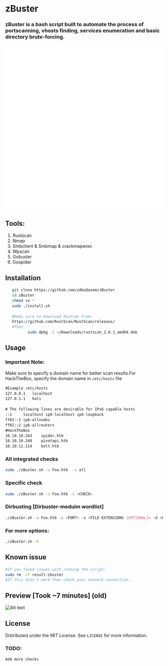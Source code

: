 

# zBuster

### zBuster is a bash script built to automate the process of portscanning, vhosts finding, services enumeration and basic directory brute-forcing.
![Alt text](https://github.com/zAbuQasem/zBuster/blob/main/Screenshots/zbuster.svg)

## Tools:
 <ol>
    <li><div>Rustscan</a></li>
   <li><div>Nmap</a></li>
    <li><div>Smbclient & Smbmap & crackmapexec</a></li>
    <li><div>Wpscan</a></li>
    <li><div>Gobuster</a></li>
 <li><div>Gospider</a></li>
  </ol>

## Installation
```sh
   git clone https://github.com/zAbuQasem/zBuster
   cd zBuster
   chmod +x *
   sudo ./install.sh
   
   #Make sure to Download Rustsan From:
   https://github.com/RustScan/RustScan/releases/
   #Then
          sudo dpkg -i ~/Downloads/rustscan_2.0.1_amd64.deb
   ```
<!-- USAGE EXAMPLES -->
## Usage
### Important Note:
Make sure to specify a domain name for better scan results.For HackTheBox, specify the domain name in `/etc/hosts` file
```txt
#Example /etc/hosts
127.0.0.1	localhost
127.0.1.1	kali

# The following lines are desirable for IPv6 capable hosts
::1     localhost ip6-localhost ip6-loopback
ff02::1 ip6-allnodes
ff02::2 ip6-allrouters
#HackTheBox
10.10.10.243	spider.htb
10.10.10.240	pivotapi.htb
10.10.11.114    bolt.htb
```

### All integrated checks
```sh
sudo ./zBuster.sh -u Foo.htb  -s all
```
### Specific check
```sh
sudo ./zBuster.sh -u Foo.htb -s <CHECK>
```
### Dirbusting [Dirbuster-meduim wordlist]
```sh
./zBuster.sh -u Foo.htb -p <PORT> -x <FILE-EXTENSIONS [OPTIONAL]> -d <HTTPS OR HTTP>  #Must be in this order or args.
```
### For more options:
```sh
./zBuster.sh -h
```
## Known issue
```sh
#If you faced issues with running the script:
sudo rm -rf result-zbuster
#If this didn't work then check your network connection..
```
## Preview [Took ~7 minutes] (old)
![Alt text](https://github.com/zAbuQasem/zBuster/blob/main/Screenshots/zbuster.gif)
  
## License

Distributed under the MIT License. See `LICENSE` for more information.

### TODO:
```txt
Add more checks
```
